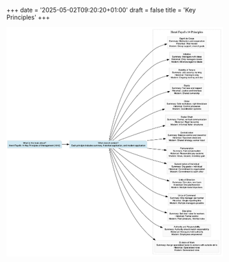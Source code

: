 +++
date = '2025-05-02T09:20:20+01:00'
draft = false
title = 'Key Principles'
+++

<center><img src="/images/key-principles.png" width="1050"/></center></br>

